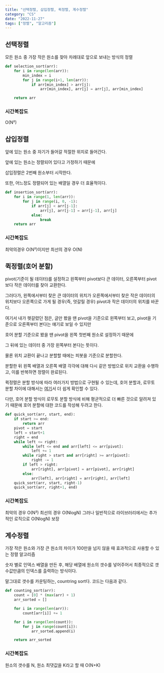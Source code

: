 ```yaml
---
title: "선택정렬, 삽입정렬, 퀵정렬, 계수정렬"
category: "CS"
date: "2022-11-27"
tags: ["정렬", "알고리즘"]
---
```


## 선택정렬

모든 원소 중 가장 작은 원소를 찾아 차례대로 앞으로 보내는 방식의 정렬

```python
def selection_sort(arr):
    for i in range(len(arr)):
        min_index = i
        for j in range(i+1, len(arr)):
            if arr[min_index] > arr[j]:
                arr[min_index], arr[j] = arr[j], arr[min_index]

    return arr
```

### 시간복잡도

O(N²)

## 삽입정렬

앞에 있는 원소 중 자기가 들어갈 적절한 위치로 들어간다.

앞에 있는 원소는 정렬되어 있다고 가정하기 때문에

삽입정렬은 2번째 원소부터 시작한다.

또한, 어느정도 정렬되어 있는 배열일 경우 더 효율적이다.

```python
def insertion_sort(arr):
    for i in range(1, len(arr)):
        for j in range(i, 0, -1):
            if arr[j] < arr[j-1]:
                arr[j], arr[j-1] = arr[j-1], arr[j]
            else:
                break
    return arr
```

### 시간복잡도

최악의경우 O(N²)이지만 최선의 경우 O(N)

## 퀵정렬(호어 분할)

pivot(기준이 될 데이터)를 설정하고 왼쪽부터 pivot보다 큰 데이터, 오른쪽부터 pivot보다 작은 데이터를 찾아 교환한다.

그러다가, 왼쪽에서부터 찾은 큰 데이터의 위치가 오른쪽에서부터 찾은 작은 데이터의 위치보다 오른쪽으로 가게 될 경우(즉, 엇갈릴 경우) pivot과 작은 데이터의 위치를 바꾼다.

여기서 내가 헷갈렸던 점은, 글만 봤을 땐 pivot을 기준으로 왼쪽부터 보고, pivot을 기준으로 오른쪽부터 본다는 얘기로 보일 수 있지만

호어 분할 기준으로 봤을 땐 pivot을 왼쪽 첫번째 원소로 설정하기 때문에

그 뒤에 있는 데이터 중 가장 왼쪽부터 본다는 뜻이다.

물론 위치 교환이 끝나고 분할할 때에는 피봇을 기준으로 분할한다.

분할한 뒤 왼쪽 배열과 오른쪽 배열 각각에 대해 다시 같은 방법으로 위치 교환을 수행하고, 이를 반복하면 정렬이 완료된다.

퀵정렬은 분할 방식에 따라 여러가지 방법으로 구현될 수 있는데, 호어 분할과, 로무토 분할 차이에 대해서는 <a href="https://ldgeao99.tistory.com/376">여기</a>서 더 쉽게 확인할 수 있다.

다만, 호어 분할 방식이 로무토 분할 방식에 비해 평균적으로 더 빠른 것으로 알려져 있기 때문에 호어 분할에 대한 코드를 작성해 두려고 한다.

```python
def quick_sort(arr, start, end):
    if start >= end:
        return arr
    pivot = start
    left = start+1
    right = end
    while left <= right:
        while left <= end and arr[left] <= arr[pivot]:
            left += 1
        while right > start and arr[right] >= arr[pivot]:
            right -= 1
        if left > right:
            arr[right], arr[pivot] = arr[pivot], arr[right]
        else:
            arr[left], arr[right] = arr[right], arr[left]
    quick_sort(arr, start, right-1)
    quick_sort(arr, right+1, end)
```

### 시간복잡도

최악의 경우 O(N²) 최선의 경우 O(NlogN)
그러나 일반적으로 라이브러리에서는 추가적인 로직으로 O(NlogN) 보장

## 계수정렬

가장 작은 원소와 가장 큰 원소의 차이가 100만을 넘지 않을 때 효과적으로 사용할 수 있는 정렬 알고리즘

숫자 별로 인덱스 배열을 만든 후, 해당 배열에 원소의 갯수를 넣어주어서 최종적으로 갯수값만큼의 인덱스를 출력하는 방식이다.

말그대로 갯수를 카운팅하는, countring sort다.
코드는 다음과 같다.

```python
def counting_sort(arr):
    count = [0] * (max(arr) + 1)
    arr_sorted = []

    for i in range(len(arr)):
        count[arr[i]] += 1

    for i in range(len(count)):
        for j in range(count[i]):
            arr_sorted.append(i)

    return arr_sorted
```

### 시간복잡도

원소의 갯수를 N, 원소 최댓값을 K라고 할 때 O(N+K)
